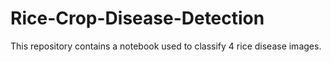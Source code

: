 # Rice-Crop-Disease-Detection
This repository contains a notebook used to classify 4 rice disease images.
